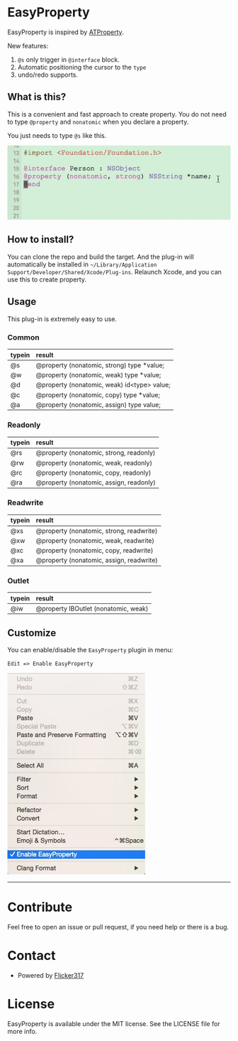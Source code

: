 # EasyProperty 

EasyProperty is inspired by [ATProperty](https://github.com/Draveness/ATProperty).

New features:

1. `@s` only trigger in `@interface` block.
2. Automatic positioning the cursor to the `type`
3. undo/redo supports.


## What is this?

This is a convenient and fast approach to create property. You do not need to type `@property` and `nonatomic` when you declare a property.

You just needs to type `@s` like this.

![Demo](./image/Demo.gif)

## How to install?

You can clone the repo and build the target. And the plug-in will automatically be installed in `~/Library/Application Support/Developer/Shared/Xcode/Plug-ins`. Relaunch Xcode, and you can use this to create property.

## Usage

This plug-in is extremely easy to use.

### Common

| typein   | result |
| :------- | :----------------------------- |
| @s       | @property (nonatomic, strong) type *value;  |
| @w       | @property (nonatomic, weak) type *value;    |
| @d       | @property (nonatomic, weak) id\<type\> value; |
| @c       | @property (nonatomic, copy) type *value;    |
| @a       | @property (nonatomic, assign) type value;   |

### Readonly

| typein   | result |
| :------- | :----------------------------- |
| @rs      | @property (nonatomic, strong, readonly) |
| @rw      | @property (nonatomic, weak, readonly)   |
| @rc      | @property (nonatomic, copy, readonly)   |
| @ra      | @property (nonatomic, assign, readonly) |

### Readwrite

| typein   | result |
| :------- | :----------------------------- |
| @xs      | @property (nonatomic, strong, readwrite) |
| @xw      | @property (nonatomic, weak, readwrite)   |
| @xc      | @property (nonatomic, copy, readwrite)   |
| @xa      | @property (nonatomic, assign, readwrite) |


### Outlet

| typein   | result |
| :------- | :----------------------------- |
| @iw      | @property IBOutlet (nonatomic, weak) |

## Customize

You can enable/disable the `EasyProperty` plugin in menu:

```
Edit => Enable EasyProperty
```

![EasyProperty Setting](./image/Setting.png)


----

# Contribute

Feel free to open an issue or pull request, if you need help or there is a bug.

# Contact

- Powered by [Flicker317](http://github.com/flicker317)

# License

EasyProperty is available under the MIT license. See the LICENSE file for more info.


